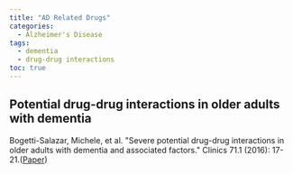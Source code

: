 ```yaml
---
title: "AD Related Drugs"
categories:
  - Alzheimer's Disease
tags:
  - dementia
  - drug-drug interactions
toc: true
---
```


## Potential drug-drug interactions in older adults with dementia

Bogetti-Salazar, Michele, et al. "Severe potential drug-drug interactions in older adults with dementia and associated factors." Clinics 71.1 (2016): 17-21.([Paper](https://www.ncbi.nlm.nih.gov/pmc/articles/PMC4763155/pdf/cln-71-01-017.pdf))
